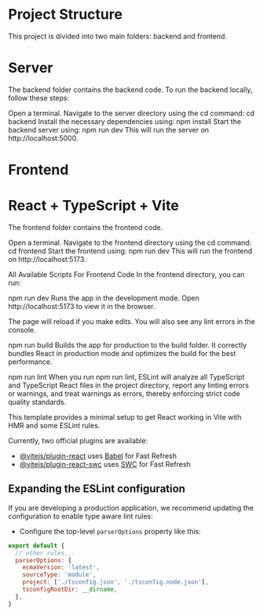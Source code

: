 # Project Structure
This project is divided into two main folders: backend and frontend.

# Server
The backend folder contains the backend code. To run the backend locally, follow these steps:

Open a terminal.
Navigate to the server directory using the cd command:
cd backend
Install the necessary dependencies using: npm install
Start the backend server using: npm run dev
This will run the server on http://localhost:5000.

# Frontend 
# React + TypeScript + Vite
The frontend folder contains the frontend code.

Open a terminal.
Navigate to the frontend directory using the cd command:
cd frontend
Start the frontend using: npm run dev
This will run the frontend on http://localhost:5173.

All Available Scripts For Frontend Code
In the frontend directory, you can run:

npm run dev
Runs the app in the development mode.
Open http://localhost:5173 to view it in the browser.

The page will reload if you make edits.
You will also see any lint errors in the console.

npm run build
Builds the app for production to the build folder.
It correctly bundles React in production mode and optimizes the build for the best performance.

npm run lint
When you run npm run lint, ESLint will analyze all TypeScript and TypeScript React files in the project directory, report any linting errors or warnings, and treat warnings as errors, thereby enforcing strict code quality standards.


This template provides a minimal setup to get React working in Vite with HMR and some ESLint rules.

Currently, two official plugins are available:

- [@vitejs/plugin-react](https://github.com/vitejs/vite-plugin-react/blob/main/packages/plugin-react/README.md) uses [Babel](https://babeljs.io/) for Fast Refresh
- [@vitejs/plugin-react-swc](https://github.com/vitejs/vite-plugin-react-swc) uses [SWC](https://swc.rs/) for Fast Refresh

## Expanding the ESLint configuration

If you are developing a production application, we recommend updating the configuration to enable type aware lint rules:

- Configure the top-level `parserOptions` property like this:

```js
export default {
  // other rules...
  parserOptions: {
    ecmaVersion: 'latest',
    sourceType: 'module',
    project: ['./tsconfig.json', './tsconfig.node.json'],
    tsconfigRootDir: __dirname,
  },
}
